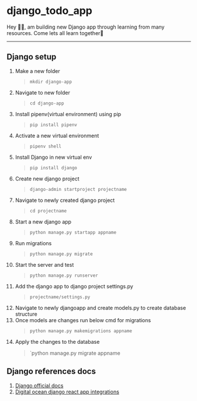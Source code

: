 # django_todo_app

Hey 👋🏻, am building new Django app through learning from many resources. Come lets all learn together🚀

---

## Django setup

1. Make a new folder
   > `mkdir django-app`
2. Navigate to new folder
   > `cd django-app`
3. Install pipenv(virtual environment) using pip
   > `pip install pipenv`
4. Activate a new virtual environment
   > `pipenv shell`
5. Install Django in new virtual env
   > `pip install django`
6. Create new django project
   > `django-admin startproject projectname`
7. Navigate to newly created django project
   > `cd projectname`
8. Start a new django app
   > `python manage.py startapp appname`
9. Run migrations
   > `python manage.py migrate`
10. Start the server and test
    > `python manage.py runserver`
11. Add the django app to django project settings.py
    > `projectname/settings.py`
12. Navigate to newly djangoapp and create models.py to create database structure
13. Once models are changes run below cmd for migrations
    > `python manage.py makemigrations appname`
14. Apply the changes to the database
    > `python manage.py migrate appname

## Django references docs

1. [Django official docs](https://www.djangoproject.com/start/)
2. [Digital ocean django react app integrations](https://www.digitalocean.com/community/tutorials/build-a-to-do-application-using-django-and-react)
